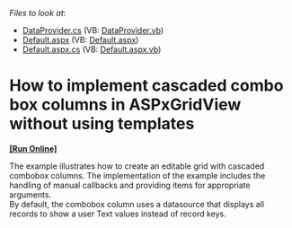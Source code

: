 <!-- default file list -->
*Files to look at*:

* [DataProvider.cs](./CS/Example/App_Code/DataProvider.cs) (VB: [DataProvider.vb](./VB/Example/App_Code/DataProvider.vb))
* [Default.aspx](./CS/Example/Default.aspx) (VB: [Default.aspx](./VB/Example/Default.aspx))
* [Default.aspx.cs](./CS/Example/Default.aspx.cs) (VB: [Default.aspx.vb](./VB/Example/Default.aspx.vb))
<!-- default file list end -->
# How to implement cascaded combo box columns in ASPxGridView without using templates
<!-- run online -->
**[[Run Online]](https://codecentral.devexpress.com/e3689/)**
<!-- run online end -->


<p>The example illustrates how to create an editable grid with cascaded combobox columns. The implementation of the example includes the handling of manual callbacks and providing items for appropriate arguments.<br />
By default, the combobox column uses a datasource that displays all records to show a user Text values instead of record keys.</p>

<br/>


